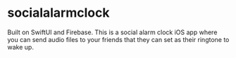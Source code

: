 # socialalarmclock

Built on SwiftUI and Firebase. This is a social alarm clock iOS app where you can send audio files to your friends that 
they can set as their ringtone to wake up. 
